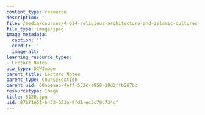 ```yaml
---
content_type: resource
description: ''
file: /media/courses/4-614-religious-architecture-and-islamic-cultures-fall-2002/87b71e51b453623a8fd1ec3c79c734cf_5120.jpg
file_type: image/jpeg
image_metadata:
  caption: ''
  credit: ''
  image-alt: ''
learning_resource_types:
- Lecture Notes
ocw_type: OCWImage
parent_title: Lecture Notes
parent_type: CourseSection
parent_uid: 68abeaab-4eff-532c-e858-18d3ffb567bd
resourcetype: Image
title: 5120.jpg
uid: 87b71e51-b453-623a-8fd1-ec3c79c734cf
---
```

